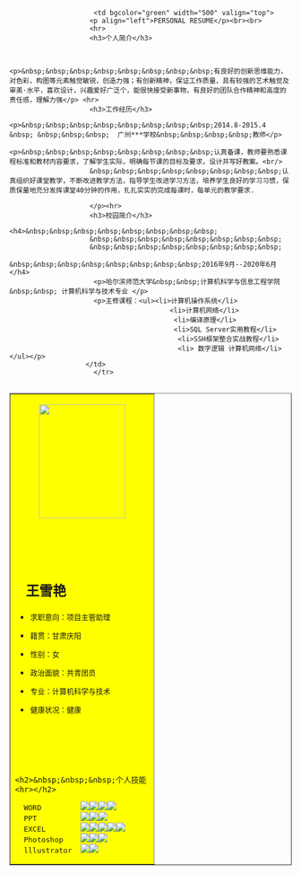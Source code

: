 <!DOCTYPE html>
<html>
<head lang="en">
    <meta charset="UTF-8">
    <title>个人简历</title>
    <style>
   .one li{list-style-image:url(http://climg.mukewang.com/58dc9e4e0001ba9000160016.png);
   	.one{}
    </style>
</head>
<body>
    	        <table align="left" border="1"  width="740">
    	            <tr>
    	                <td bgcolor="yellow" width="240" height="600">
                        <p align="center"><img src="21202c3fb32f1884d889-1.jpg" width="154" height="203" align="center"/><p>
                        <br/></br><br/>
                        <h2>&nbsp;&nbsp;&nbsp;王雪艳</h2>
                        <ul class="one">
                        <li><pre>求职意向：项目主管助理</pre></li>
                        <li><pre>籍贯：甘肃庆阳</pre></li>
                        <li><pre>性别：女</pre></li>
                        <li><pre>政治面貌：共青团员</pre></li>
                        <li><pre>专业：计算机科学与技术</pre></li>
                        <li><pre>健康状况：健康</pre></li>
                        </ul><br/><br/></br>


                        <h2>&nbsp;&nbsp;&nbsp;个人技能<hr></h2>
<pre class="one">  WORD         <img src="http://climg.mukewang.com/58dc9e4e0001ba9000160016.png"><img src="http://climg.mukewang.com/58dc9e4e0001ba9000160016.png"><img src="http://climg.mukewang.com/58dc9e4e0001ba9000160016.png"><img src="http://climg.mukewang.com/58dc9e4e0001ba9000160016.png">
  PPT          <img src="http://climg.mukewang.com/58dc9e4e0001ba9000160016.png"><img src="http://climg.mukewang.com/58dc9e4e0001ba9000160016.png"><img src="http://climg.mukewang.com/58dc9e4e0001ba9000160016.png">
  EXCEL        <img src="http://climg.mukewang.com/58dc9e4e0001ba9000160016.png"><img src="http://climg.mukewang.com/58dc9e4e0001ba9000160016.png"><img src="http://climg.mukewang.com/58dc9e4e0001ba9000160016.png"><img src="http://climg.mukewang.com/58dc9e4e0001ba9000160016.png"><img src="http://climg.mukewang.com/58dc9e4e0001ba9000160016.png">
  Photoshop    <img src="http://climg.mukewang.com/58dc9e4e0001ba9000160016.png"><img src="http://climg.mukewang.com/58dc9e4e0001ba9000160016.png"><img src="http://climg.mukewang.com/58dc9e4e0001ba9000160016.png">
  lllustrator  <img src="http://climg.mukewang.com/58dc9e4e0001ba9000160016.png"><img src="http://climg.mukewang.com/58dc9e4e0001ba9000160016.png"></pre>
   </td>
                 
    	                 <td bgcolor="green" width="500" valign="top">
                        <p align="left">PERSONAL RESUME</p><br><br>
                        <hr>
                        <h3>个人简介</h3>
                        

                        <p>&nbsp;&nbsp;&nbsp;&nbsp;&nbsp;&nbsp;&nbsp;&nbsp;有良好的创新思维能力，对色彩，构图等元素触觉敏锐，创造力强；有创新精神，保证工作质量，具有较强的艺术触觉及审美·水平，喜欢设计，兴趣爱好广泛个，能很快接受新事物，有良好的团队合作精神和高度的责任感，理解力强</p> <hr>
                        <h3>工作经历</h3>
                        <p>&nbsp;&nbsp;&nbsp;&nbsp;&nbsp;&nbsp;&nbsp;&nbsp;2014.8-2015.4 &nbsp; &nbsp;&nbsp;&nbsp;  广州***学校&nbsp;&nbsp;&nbsp;&nbsp;教师</p>
                        <p>&nbsp;&nbsp;&nbsp;&nbsp;&nbsp;&nbsp;&nbsp;&nbsp;认真备课，教师要熟悉课程标准和教材内容要求，了解学生实际，明确每节课的目标及要求，设计并写好教案。<br/>
                        &nbsp;&nbsp;&nbsp;&nbsp;&nbsp;&nbsp;&nbsp;&nbsp;认真组织好课堂教学，不断改进教学方法，指导学生改进学习方法，培养学生良好的学习习惯，保质保量地充分发挥课堂40分钟的作用，扎扎实实的完成每课时，每单元的教学要求.

                        </p><hr>
                        <h3>校园简介</h3>
                        <h4>&nbsp;&nbsp;&nbsp;&nbsp;&nbsp;&nbsp;&nbsp;&nbsp;
                        &nbsp;&nbsp;&nbsp;&nbsp;&nbsp;&nbsp;&nbsp;&nbsp;
                        &nbsp;&nbsp;&nbsp;&nbsp;&nbsp;&nbsp;&nbsp;&nbsp;
                        &nbsp;&nbsp;&nbsp;&nbsp;&nbsp;&nbsp;&nbsp;&nbsp;2016年9月--2020年6月</h4>
                         <p>哈尔滨师范大学&nbsp;&nbsp;计算机科学与信息工程学院 &nbsp;&nbsp; 计算机科学与技术专业 </p>
                         <p>主修课程：<ul><li>计算机操作系统</li> 
                                            <li>计算机网络</li>
                                             <li>编译原理</li>
                                             <li>SQL Server实用教程</li>
                                              <li>SSH框架整合实战教程</li>
                                              <li> 数字逻辑 计算机网络</li></ul></p>
    	               </td>
    	                 </tr>
    	      
</table>
</body>
</html>
